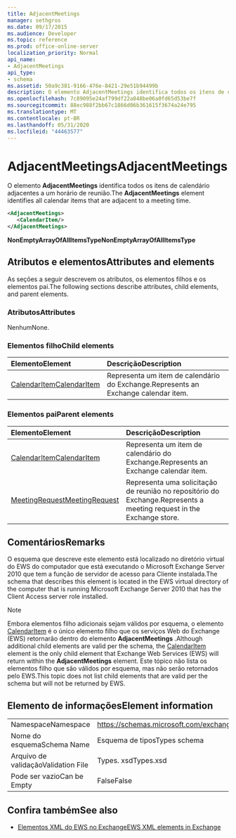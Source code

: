 ```yaml
---
title: AdjacentMeetings
manager: sethgros
ms.date: 09/17/2015
ms.audience: Developer
ms.topic: reference
ms.prod: office-online-server
localization_priority: Normal
api_name:
- AdjacentMeetings
api_type:
- schema
ms.assetid: 50a9c381-9166-476e-8421-29e51b94499b
description: O elemento AdjacentMeetings identifica todos os itens de calendário adjacentes a um horário de reunião.
ms.openlocfilehash: 7c89095e24af799df22a848be06a0fd65d53be7f
ms.sourcegitcommit: 88ec988f2bb67c1866d06b361615f3674a24e795
ms.translationtype: MT
ms.contentlocale: pt-BR
ms.lasthandoff: 05/31/2020
ms.locfileid: "44463577"
---
```

# <a name="adjacentmeetings"></a><span data-ttu-id="712a5-103">AdjacentMeetings</span><span class="sxs-lookup"><span data-stu-id="712a5-103">AdjacentMeetings</span></span>

<span data-ttu-id="712a5-104">O elemento **AdjacentMeetings** identifica todos os itens de calendário adjacentes a um horário de reunião.</span><span class="sxs-lookup"><span data-stu-id="712a5-104">The **AdjacentMeetings** element identifies all calendar items that are adjacent to a meeting time.</span></span> 
  
```xml
<AdjacentMeetings>
   <CalendarItem/>
</AdjacentMeetings>
```

 <span data-ttu-id="712a5-105">**NonEmptyArrayOfAllItemsType**</span><span class="sxs-lookup"><span data-stu-id="712a5-105">**NonEmptyArrayOfAllItemsType**</span></span>
## <a name="attributes-and-elements"></a><span data-ttu-id="712a5-106">Atributos e elementos</span><span class="sxs-lookup"><span data-stu-id="712a5-106">Attributes and elements</span></span>

<span data-ttu-id="712a5-107">As seções a seguir descrevem os atributos, os elementos filhos e os elementos pai.</span><span class="sxs-lookup"><span data-stu-id="712a5-107">The following sections describe attributes, child elements, and parent elements.</span></span>
  
### <a name="attributes"></a><span data-ttu-id="712a5-108">Atributos</span><span class="sxs-lookup"><span data-stu-id="712a5-108">Attributes</span></span>

<span data-ttu-id="712a5-109">Nenhum</span><span class="sxs-lookup"><span data-stu-id="712a5-109">None.</span></span>
  
### <a name="child-elements"></a><span data-ttu-id="712a5-110">Elementos filho</span><span class="sxs-lookup"><span data-stu-id="712a5-110">Child elements</span></span>

|<span data-ttu-id="712a5-111">**Elemento**</span><span class="sxs-lookup"><span data-stu-id="712a5-111">**Element**</span></span>|<span data-ttu-id="712a5-112">**Descrição**</span><span class="sxs-lookup"><span data-stu-id="712a5-112">**Description**</span></span>|
|:-----|:-----|
|[<span data-ttu-id="712a5-113">CalendarItem</span><span class="sxs-lookup"><span data-stu-id="712a5-113">CalendarItem</span></span>](calendaritem.md) <br/> |<span data-ttu-id="712a5-114">Representa um item de calendário do Exchange.</span><span class="sxs-lookup"><span data-stu-id="712a5-114">Represents an Exchange calendar item.</span></span>  <br/> |
   
### <a name="parent-elements"></a><span data-ttu-id="712a5-115">Elementos pai</span><span class="sxs-lookup"><span data-stu-id="712a5-115">Parent elements</span></span>

|<span data-ttu-id="712a5-116">**Elemento**</span><span class="sxs-lookup"><span data-stu-id="712a5-116">**Element**</span></span>|<span data-ttu-id="712a5-117">**Descrição**</span><span class="sxs-lookup"><span data-stu-id="712a5-117">**Description**</span></span>|
|:-----|:-----|
|[<span data-ttu-id="712a5-118">CalendarItem</span><span class="sxs-lookup"><span data-stu-id="712a5-118">CalendarItem</span></span>](calendaritem.md) <br/> |<span data-ttu-id="712a5-119">Representa um item de calendário do Exchange.</span><span class="sxs-lookup"><span data-stu-id="712a5-119">Represents an Exchange calendar item.</span></span>  <br/> |
|[<span data-ttu-id="712a5-120">MeetingRequest</span><span class="sxs-lookup"><span data-stu-id="712a5-120">MeetingRequest</span></span>](meetingrequest.md) <br/> |<span data-ttu-id="712a5-121">Representa uma solicitação de reunião no repositório do Exchange.</span><span class="sxs-lookup"><span data-stu-id="712a5-121">Represents a meeting request in the Exchange store.</span></span>  <br/> |
   
## <a name="remarks"></a><span data-ttu-id="712a5-122">Comentários</span><span class="sxs-lookup"><span data-stu-id="712a5-122">Remarks</span></span>

<span data-ttu-id="712a5-123">O esquema que descreve este elemento está localizado no diretório virtual do EWS do computador que está executando o Microsoft Exchange Server 2010 que tem a função de servidor de acesso para Cliente instalada.</span><span class="sxs-lookup"><span data-stu-id="712a5-123">The schema that describes this element is located in the EWS virtual directory of the computer that is running Microsoft Exchange Server 2010 that has the Client Access server role installed.</span></span>
  
> [!NOTE]
> <span data-ttu-id="712a5-124">Embora elementos filho adicionais sejam válidos por esquema, o elemento [CalendarItem](calendaritem.md) é o único elemento filho que os serviços Web do Exchange (EWS) retornarão dentro do elemento **AdjacentMeetings** .</span><span class="sxs-lookup"><span data-stu-id="712a5-124">Although additional child elements are valid per the schema, the [CalendarItem](calendaritem.md) element is the only child element that Exchange Web Services (EWS) will return within the **AdjacentMeetings** element.</span></span> <span data-ttu-id="712a5-125">Este tópico não lista os elementos filho que são válidos por esquema, mas não serão retornados pelo EWS.</span><span class="sxs-lookup"><span data-stu-id="712a5-125">This topic does not list child elements that are valid per the schema but will not be returned by EWS.</span></span> 
  
## <a name="element-information"></a><span data-ttu-id="712a5-126">Elemento de informações</span><span class="sxs-lookup"><span data-stu-id="712a5-126">Element information</span></span>

|||
|:-----|:-----|
|<span data-ttu-id="712a5-127">Namespace</span><span class="sxs-lookup"><span data-stu-id="712a5-127">Namespace</span></span>  <br/> |https://schemas.microsoft.com/exchange/services/2006/types  <br/> |
|<span data-ttu-id="712a5-128">Nome do esquema</span><span class="sxs-lookup"><span data-stu-id="712a5-128">Schema Name</span></span>  <br/> |<span data-ttu-id="712a5-129">Esquema de tipos</span><span class="sxs-lookup"><span data-stu-id="712a5-129">Types schema</span></span>  <br/> |
|<span data-ttu-id="712a5-130">Arquivo de validação</span><span class="sxs-lookup"><span data-stu-id="712a5-130">Validation File</span></span>  <br/> |<span data-ttu-id="712a5-131">Types. xsd</span><span class="sxs-lookup"><span data-stu-id="712a5-131">Types.xsd</span></span>  <br/> |
|<span data-ttu-id="712a5-132">Pode ser vazio</span><span class="sxs-lookup"><span data-stu-id="712a5-132">Can be Empty</span></span>  <br/> |<span data-ttu-id="712a5-133">False</span><span class="sxs-lookup"><span data-stu-id="712a5-133">False</span></span>  <br/> |
   
## <a name="see-also"></a><span data-ttu-id="712a5-134">Confira também</span><span class="sxs-lookup"><span data-stu-id="712a5-134">See also</span></span>

- [<span data-ttu-id="712a5-135">Elementos XML do EWS no Exchange</span><span class="sxs-lookup"><span data-stu-id="712a5-135">EWS XML elements in Exchange</span></span>](ews-xml-elements-in-exchange.md)

